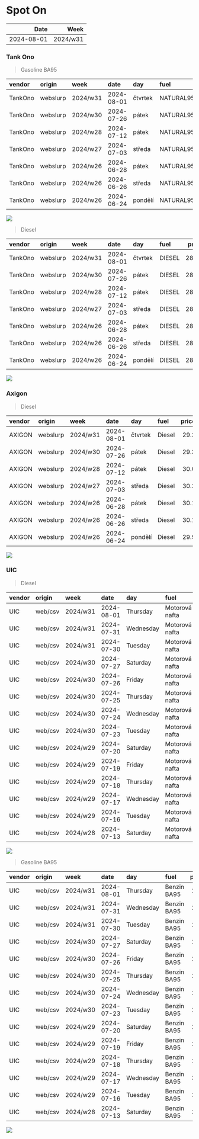 Spot On
================

|       Date |     Week |
|-----------:|---------:|
| 2024-08-01 | 2024/w31 |

### Tank Ono

> Gasoline BA95

| vendor  | origin   | week     | date       | day     | fuel      | price | PriceVAT |
|:--------|:---------|:---------|:-----------|:--------|:----------|------:|---------:|
| TankOno | webslurp | 2024/w31 | 2024-08-01 | čtvrtek | NATURAL95 | 29.67 |     35.9 |
| TankOno | webslurp | 2024/w30 | 2024-07-26 | pátek   | NATURAL95 | 30.17 |     36.5 |
| TankOno | webslurp | 2024/w28 | 2024-07-12 | pátek   | NATURAL95 | 30.50 |     36.9 |
| TankOno | webslurp | 2024/w27 | 2024-07-03 | středa  | NATURAL95 | 30.17 |     36.5 |
| TankOno | webslurp | 2024/w26 | 2024-06-28 | pátek   | NATURAL95 | 29.67 |     35.9 |
| TankOno | webslurp | 2024/w26 | 2024-06-26 | středa  | NATURAL95 | 29.67 |     35.9 |
| TankOno | webslurp | 2024/w26 | 2024-06-24 | pondělí | NATURAL95 | 29.67 |     35.9 |

<img src="SpotOn_files/figure-gfm/tono-ba95-1.png" style="display: block; margin: auto auto auto 0;" />

> Diesel

| vendor  | origin   | week     | date       | day     | fuel   | price | PriceVAT |
|:--------|:---------|:---------|:-----------|:--------|:-------|------:|---------:|
| TankOno | webslurp | 2024/w31 | 2024-08-01 | čtvrtek | DIESEL | 28.02 |     33.9 |
| TankOno | webslurp | 2024/w30 | 2024-07-26 | pátek   | DIESEL | 28.51 |     34.5 |
| TankOno | webslurp | 2024/w28 | 2024-07-12 | pátek   | DIESEL | 28.84 |     34.9 |
| TankOno | webslurp | 2024/w27 | 2024-07-03 | středa  | DIESEL | 28.51 |     34.5 |
| TankOno | webslurp | 2024/w26 | 2024-06-28 | pátek   | DIESEL | 28.02 |     33.9 |
| TankOno | webslurp | 2024/w26 | 2024-06-26 | středa  | DIESEL | 28.02 |     33.9 |
| TankOno | webslurp | 2024/w26 | 2024-06-24 | pondělí | DIESEL | 28.02 |     33.9 |

<img src="SpotOn_files/figure-gfm/tono-diesel-1.png" style="display: block; margin: auto auto auto 0;" />

### Axigon

> Diesel

| vendor | origin   | week     | date       | day     | fuel   | price | PriceVAT |
|:-------|:---------|:---------|:-----------|:--------|:-------|------:|---------:|
| AXIGON | webslurp | 2024/w31 | 2024-08-01 | čtvrtek | Diesel |  29.3 |     35.5 |
| AXIGON | webslurp | 2024/w30 | 2024-07-26 | pátek   | Diesel |  29.3 |     35.5 |
| AXIGON | webslurp | 2024/w28 | 2024-07-12 | pátek   | Diesel |  30.0 |     36.3 |
| AXIGON | webslurp | 2024/w27 | 2024-07-03 | středa  | Diesel |  30.3 |     36.7 |
| AXIGON | webslurp | 2024/w26 | 2024-06-28 | pátek   | Diesel |  30.1 |     36.4 |
| AXIGON | webslurp | 2024/w26 | 2024-06-26 | středa  | Diesel |  30.1 |     36.4 |
| AXIGON | webslurp | 2024/w26 | 2024-06-24 | pondělí | Diesel |  29.9 |     36.2 |

<img src="SpotOn_files/figure-gfm/axigon-diesel-1.png" style="display: block; margin: auto auto auto 0;" />

### UIC

> Diesel

| vendor | origin  | week     | date       | day       | fuel           | price | priceVAT |
|:-------|:--------|:---------|:-----------|:----------|:---------------|------:|---------:|
| UIC    | web/csv | 2024/w31 | 2024-08-01 | Thursday  | Motorová nafta |  27.7 |     33.5 |
| UIC    | web/csv | 2024/w31 | 2024-07-31 | Wednesday | Motorová nafta |  27.7 |     33.5 |
| UIC    | web/csv | 2024/w31 | 2024-07-30 | Tuesday   | Motorová nafta |  27.8 |     33.6 |
| UIC    | web/csv | 2024/w30 | 2024-07-27 | Saturday  | Motorová nafta |  27.8 |     33.6 |
| UIC    | web/csv | 2024/w30 | 2024-07-26 | Friday    | Motorová nafta |  27.8 |     33.6 |
| UIC    | web/csv | 2024/w30 | 2024-07-25 | Thursday  | Motorová nafta |  27.8 |     33.6 |
| UIC    | web/csv | 2024/w30 | 2024-07-24 | Wednesday | Motorová nafta |  27.6 |     33.4 |
| UIC    | web/csv | 2024/w30 | 2024-07-23 | Tuesday   | Motorová nafta |  27.7 |     33.5 |
| UIC    | web/csv | 2024/w29 | 2024-07-20 | Saturday  | Motorová nafta |  27.8 |     33.6 |
| UIC    | web/csv | 2024/w29 | 2024-07-19 | Friday    | Motorová nafta |  27.9 |     33.8 |
| UIC    | web/csv | 2024/w29 | 2024-07-18 | Thursday  | Motorová nafta |  27.9 |     33.8 |
| UIC    | web/csv | 2024/w29 | 2024-07-17 | Wednesday | Motorová nafta |  28.2 |     34.1 |
| UIC    | web/csv | 2024/w29 | 2024-07-16 | Tuesday   | Motorová nafta |  28.3 |     34.2 |
| UIC    | web/csv | 2024/w28 | 2024-07-13 | Saturday  | Motorová nafta |  28.4 |     34.4 |

<img src="SpotOn_files/figure-gfm/uic-diesel-1.png" style="display: block; margin: auto auto auto 0;" />

> Gasoline BA95

| vendor | origin  | week     | date       | day       | fuel        | price | priceVAT |
|:-------|:--------|:---------|:-----------|:----------|:------------|------:|---------:|
| UIC    | web/csv | 2024/w31 | 2024-08-01 | Thursday  | Benzin BA95 |  29.8 |     36.1 |
| UIC    | web/csv | 2024/w31 | 2024-07-31 | Wednesday | Benzin BA95 |  29.6 |     35.8 |
| UIC    | web/csv | 2024/w31 | 2024-07-30 | Tuesday   | Benzin BA95 |  29.8 |     36.1 |
| UIC    | web/csv | 2024/w30 | 2024-07-27 | Saturday  | Benzin BA95 |  29.7 |     35.9 |
| UIC    | web/csv | 2024/w30 | 2024-07-26 | Friday    | Benzin BA95 |  29.7 |     35.9 |
| UIC    | web/csv | 2024/w30 | 2024-07-25 | Thursday  | Benzin BA95 |  29.7 |     35.9 |
| UIC    | web/csv | 2024/w30 | 2024-07-24 | Wednesday | Benzin BA95 |  29.7 |     35.9 |
| UIC    | web/csv | 2024/w30 | 2024-07-23 | Tuesday   | Benzin BA95 |  29.7 |     35.9 |
| UIC    | web/csv | 2024/w29 | 2024-07-20 | Saturday  | Benzin BA95 |  29.9 |     36.2 |
| UIC    | web/csv | 2024/w29 | 2024-07-19 | Friday    | Benzin BA95 |  29.9 |     36.2 |
| UIC    | web/csv | 2024/w29 | 2024-07-18 | Thursday  | Benzin BA95 |  29.9 |     36.2 |
| UIC    | web/csv | 2024/w29 | 2024-07-17 | Wednesday | Benzin BA95 |  30.0 |     36.3 |
| UIC    | web/csv | 2024/w29 | 2024-07-16 | Tuesday   | Benzin BA95 |  30.2 |     36.5 |
| UIC    | web/csv | 2024/w28 | 2024-07-13 | Saturday  | Benzin BA95 |  30.3 |     36.7 |

<img src="SpotOn_files/figure-gfm/uic-ba95-1.png" style="display: block; margin: auto auto auto 0;" />
